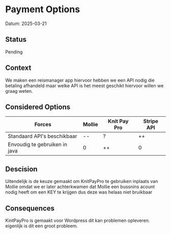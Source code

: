 # Payment Options
Datum: 2025-03-21
## Status
Pending

## Context
We maken een reismanager app hiervoor hebben we een API nodig die betaling afhandeld maar welke API is het meest geschikt hiervoor willen we graag weten.

## Considered Options
| Forces                         | Mollie | Knit Pay Pro  | Stripe API |
|--------------------------------|--------|---------------|------------|
| Standaard API's beschikbaar    | --     | ?             | ++         |
| Envoudig te gebruiken in java  | 0      | ++            | 0          |

## Descision
Uitendelijk is de keuze gemaakt om KnitPayPro te gebruiken inplaats van Mollie omdat we er later achterkwamen dat Mollie een bussnins acount nodig heeft om een KEY te krijgen dus deze was helaas niet bruikbaar

## Consequences
KintPayPro is gemaakt voor Wordpress dit kan problemen opleveren. eigenlijk is dit een groot probleem.


